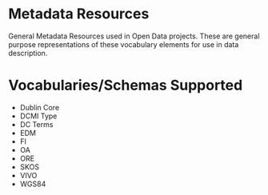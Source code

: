 # Metadata Resources

General Metadata Resources used in Open Data projects. These are general purpose representations of these vocabulary elements for use in data description.

# Vocabularies/Schemas Supported

 - Dublin Core
 - DCMI Type
 - DC Terms
 - EDM
 - FI
 - OA
 - ORE
 - SKOS
 - VIVO
 - WGS84
 
